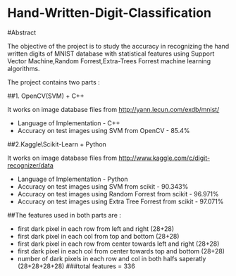 Hand-Written-Digit-Classification
=================================

#Abstract

The objective of the project is to study the accuracy in recognizing the hand written digits of MNIST database with statistical features using Support Vector Machine,Random Forrest,Extra-Trees Forrest machine learning algorithms. 

The project contains two parts :

##1. OpenCV(SVM) + C++

It works on image database files from http://yann.lecun.com/exdb/mnist/

* Language of Implementation - C++
* Accuracy on test images using SVM from OpenCV - 85.4%



##2.Kaggle\Scikit-Learn + Python

It works on image database files from http://www.kaggle.com/c/digit-recognizer/data

* Language of Implementation - Python
* Accuracy on test images using SVM from scikit - 90.343%
* Accuracy on test images using Random Forrest from scikit - 96.971%
* Accuracy on test images using Extra Tree Forrest from scikit - 97.071%


##The features used in both parts are :

* first dark pixel in each row from left and right (28+28)
* first dark pixel in each col from top and bottom (28+28)
* first dark pixel in each row from center towards left and right (28+28)
* first dark pixel in each col from center towards top and bottom (28+28)
* number of dark pixels in each row and col in both halfs saperatly (28+28+28+28)
###total features = 336




